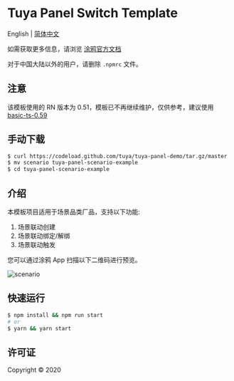 # Tuya Panel Switch Template

English | [简体中文](./README-zh_CN.md)

如需获取更多信息，请浏览 [涂鸦官方文档](https://docs.tuya.com)

对于中国大陆以外的用户，请删除 `.npmrc` 文件。

## 注意

该模板使用的 RN 版本为 0.51，模板已不再继续维护，仅供参考，建议使用 [basic-ts-0.59](../basic-ts-0.59)

## 手动下载

```bash
$ curl https://codeload.github.com/tuya/tuya-panel-demo/tar.gz/master | tar -xz --strip=2 tuya-panel-demo-master/examples/scenario
$ mv scenario tuya-panel-scenario-example
$ cd tuya-panel-scenario-example
```

## 介绍

本模板项目适用于场景品类厂品，支持以下功能:

1. 场景联动创建
2. 场景联动绑定/解绑
3. 场景联动触发

您可以通过涂鸦 App 扫描以下二维码进行预览。

![scenario](https://images.tuyacn.com/fe-static/docs/img/68a3f0db-5185-4de6-be4b-34a8a4b7cf4e.png)

## 快速运行

```bash
$ npm install && npm run start
# or
$ yarn && yarn start
```

## 许可证

Copyright © 2020
